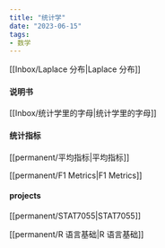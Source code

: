 ```yaml
---
title: "统计学"
date: "2023-06-15"
tags:
- 数学
---
```


[[Inbox/Laplace 分布|Laplace 分布]]

#### 说明书

[[Inbox/统计学里的字母|统计学里的字母]]

#### 统计指标
[[permanent/平均指标|平均指标]]

[[permanent/F1 Metrics|F1 Metrics]]

#### projects

[[permanent/STAT7055|STAT7055]]

[[permanent/R 语言基础|R 语言基础]]